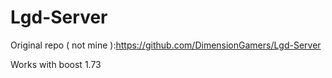 # Lgd-Server

Original repo ( not mine ):https://github.com/DimensionGamers/Lgd-Server

Works with boost 1.73
